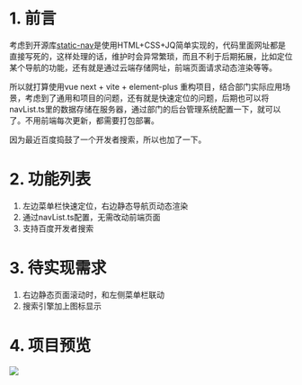 # 1. 前言



考虑到开源库[static-nav](https://github.com/TopVitamin/static-nav)是使用HTML+CSS+JQ简单实现的，代码里面网址都是直接写死的，这样处理的话，维护时会异常繁琐，而且不利于后期拓展，比如定位某个导航的功能，还有就是通过云端存储网址，前端页面请求动态渲染等等。

所以就打算使用vue next + vite + element-plus 重构项目，结合部门实际应用场景，考虑到了通用和项目的问题，还有就是快速定位的问题，后期也可以将navList.ts里的数据存储在服务器，通过部门的后台管理系统配置一下，就可以了。不用前端每次更新，都需要打包部署。

因为最近百度捣鼓了一个开发者搜索，所以也加了一下。

# 2. 功能列表

1. 左边菜单栏快速定位，右边静态导航页动态渲染
2. 通过navList.ts配置，无需改动前端页面
3. 支持百度开发者搜索



# 3. 待实现需求

1. 右边静态页面滚动时，和左侧菜单栏联动
2. 搜索引擎加上图标显示



# 4. 项目预览



![](https://gitee.com/dstweihao/dst-static-nav/raw/master/src/assets/images/nav_preview.jpeg)


